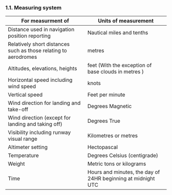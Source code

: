 ### 1.1. Measuring system

| For measurment of                                            | Units of measurement                                         |
| ------------------------------------------------------------ | ------------------------------------------------------------ |
| Distance used in navigation position reporting               | Nautical miles and tenths                                    |
| Relatively short distances such as those relating to aerodromes | metres                                                       |
| Altitudes, elevations, heights                               | feet (With the exception of base clouds in metres )          |
| Horizontal speed including wind speed                        | knots                                                        |
| Vertical speed                                               | Feet per minute                                              |
| Wind direction for landing and take-off                      | Degrees Magnetic                                             |
| Wind direction (except for landing and taking off)           | Degrees True                                                 |
| Visibility including runway visual range                     | Kilometres or metres                                         |
| Altimeter setting                                            | Hectopascal                                                  |
| Temperature                                                  | Degrees Celsius (centigrade)                                 |
| Weight                                                       | Metric tons or kilograms                                     |
| Time                                                         | Hours and minutes, the day of 24HR beginning at midnight UTC |
